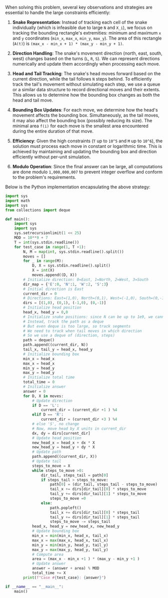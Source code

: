 When solving this problem, several key observations and strategies are essential to handle the large constraints efficiently:

1. **Snake Representation**: Instead of tracking each cell of the snake individually (which is infeasible due to large `N` and `X_i`), we focus on tracking the bounding rectangle's extremities: minimum and maximum `x` and `y` coordinates (`min_x`, `max_x`, `min_y`, `max_y`). The area of this rectangle (`A(t)`) is `(max_x - min_x + 1) * (max_y - min_y + 1)`.

2. **Direction Handling**: The snake's movement direction (north, east, south, west) changes based on the turns (`L`, `R`, `S`). We can represent directions numerically and update them accordingly when processing each move.

3. **Head and Tail Tracking**: The snake's head moves forward based on the current direction, while the tail follows `N` steps behind. To efficiently track the tail's movement without simulating each step, we use a queue or a similar data structure to record directional moves and their extents. This allows us to determine how the bounding box changes as both the head and tail move.

4. **Bounding Box Updates**: For each move, we determine how the head's movement affects the bounding box. Simultaneously, as the tail moves, it may also affect the bounding box (possibly reducing its size). The minimal area `f(i)` for each move is the smallest area encountered during the entire duration of that move.

5. **Efficiency**: Given the high constraints (`T` up to `10^5` and `M` up to `10^6`), the solution must process each move in constant or logarithmic time. This is achieved by maintaining and updating the bounding box and direction efficiently without per-unit simulation.

6. **Modulo Operation**: Since the final answer can be large, all computations are done modulo `1,000,000,007` to prevent integer overflow and conform to the problem's requirements.

Below is the Python implementation encapsulating the above strategy:

```python
import sys
import math
import sys
from collections import deque

def main():
    import sys
    import sys
    sys.setrecursionlimit(1 << 25)
    MOD = 10**9 + 7
    T = int(sys.stdin.readline())
    for test_case in range(1, T +1):
        N, M = map(int, sys.stdin.readline().split())
        moves = []
        for _ in range(M):
            D, X = sys.stdin.readline().split()
            X = int(X)
            moves.append((D, X))
        # Initialize direction: 0=East, 1=North, 2=West, 3=South
        dir_map = {'E':0, 'N':1, 'W':2, 'S':3}
        # Initial direction is East
        current_dir = 0
        # Directions: East=(1,0), North=(0,1), West=(-1,0), South=(0,-1)
        dirs = [(1,0), (0,1), (-1,0), (0,-1)]
        # Initialize head position
        head_x, head_y = 0,0
        # Initialize snake positions: since N can be up to 1e9, we cannot store them
        # Instead, track the path as a deque
        # But even deque is too large, so track segments
        # We need to track when tail moves in which direction
        # So we use a deque of (direction, steps)
        path = deque()
        path.append((current_dir, N))
        tail_x, tail_y = head_x, head_y
        # Initialize bounding box
        min_x = head_x
        max_x = head_x
        min_y = head_y
        max_y = head_y
        # Initialize total time
        total_time = 0
        # Initialize answer
        answer = 0
        for D, X in moves:
            # Update direction
            if D == 'L':
                current_dir = (current_dir +1 ) %4
            elif D == 'R':
                current_dir = (current_dir +3 ) %4
            # else 'S', no change
            # Now, move head by X units in current_dir
            dx, dy = dirs[current_dir]
            # Update head position
            new_head_x = head_x + dx * X
            new_head_y = head_y + dy * X
            # Update path
            path.append((current_dir, X))
            # Update tail
            steps_to_move = X
            while steps_to_move >0:
                dir_tail, steps_tail = path[0]
                if steps_tail > steps_to_move:
                    path[0] = (dir_tail, steps_tail - steps_to_move)
                    tail_x += dirs[dir_tail][0] * steps_to_move
                    tail_y += dirs[dir_tail][1] * steps_to_move
                    steps_to_move =0
                else:
                    path.popleft()
                    tail_x += dirs[dir_tail][0] * steps_tail
                    tail_y += dirs[dir_tail][1] * steps_tail
                    steps_to_move -= steps_tail
            head_x, head_y = new_head_x, new_head_y
            # Update bounding box
            min_x = min(min_x, head_x, tail_x)
            max_x = max(max_x, head_x, tail_x)
            min_y = min(min_y, head_y, tail_y)
            max_y = max(max_y, head_y, tail_y)
            # Compute area
            area = (max_x - min_x +1 ) * (max_y - min_y +1 )
            # Update answer
            answer = (answer + area) % MOD
            total_time += X
        print(f"Case #{test_case}: {answer}")

if __name__ == "__main__":
    main()
```